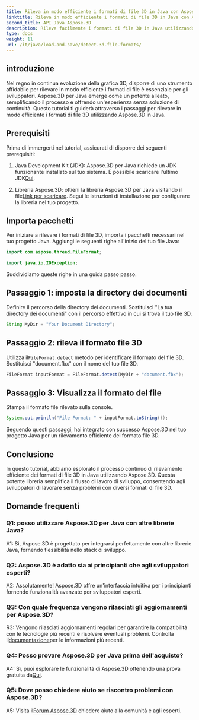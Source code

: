 ```yaml
---
title: Rileva in modo efficiente i formati di file 3D in Java con Aspose.3D
linktitle: Rileva in modo efficiente i formati di file 3D in Java con Aspose.3D
second_title: API Java Aspose.3D
description: Rileva facilmente i formati di file 3D in Java utilizzando Aspose.3D. Semplifica il tuo processo di sviluppo con questa potente libreria.
type: docs
weight: 11
url: /it/java/load-and-save/detect-3d-file-formats/
---
```

## introduzione

Nel regno in continua evoluzione della grafica 3D, disporre di uno strumento affidabile per rilevare in modo efficiente i formati di file è essenziale per gli sviluppatori. Aspose.3D per Java emerge come un potente alleato, semplificando il processo e offrendo un'esperienza senza soluzione di continuità. Questo tutorial ti guiderà attraverso i passaggi per rilevare in modo efficiente i formati di file 3D utilizzando Aspose.3D in Java.

## Prerequisiti

Prima di immergerti nel tutorial, assicurati di disporre dei seguenti prerequisiti:

1. Java Development Kit (JDK): Aspose.3D per Java richiede un JDK funzionante installato sul tuo sistema. È possibile scaricare l'ultimo JDK[Qui](https://www.oracle.com/java/technologies/javase-downloads.html).

2.  Libreria Aspose.3D: ottieni la libreria Aspose.3D per Java visitando il file[Link per scaricare](https://releases.aspose.com/3d/java/). Segui le istruzioni di installazione per configurare la libreria nel tuo progetto.

## Importa pacchetti

Per iniziare a rilevare i formati di file 3D, importa i pacchetti necessari nel tuo progetto Java. Aggiungi le seguenti righe all'inizio del tuo file Java:

```java
import com.aspose.threed.FileFormat;

import java.io.IOException;
```

Suddividiamo queste righe in una guida passo passo.

## Passaggio 1: imposta la directory dei documenti

Definire il percorso della directory dei documenti. Sostituisci "La tua directory dei documenti" con il percorso effettivo in cui si trova il tuo file 3D.

```java
String MyDir = "Your Document Directory";
```

## Passaggio 2: rileva il formato file 3D

 Utilizza il`FileFormat.detect` metodo per identificare il formato del file 3D. Sostituisci "document.fbx" con il nome del tuo file 3D.

```java
FileFormat inputFormat = FileFormat.detect(MyDir + "document.fbx");
```

## Passaggio 3: Visualizza il formato del file

Stampa il formato file rilevato sulla console.

```java
System.out.println("File Format: " + inputFormat.toString());
```

Seguendo questi passaggi, hai integrato con successo Aspose.3D nel tuo progetto Java per un rilevamento efficiente del formato file 3D.

## Conclusione

In questo tutorial, abbiamo esplorato il processo continuo di rilevamento efficiente dei formati di file 3D in Java utilizzando Aspose.3D. Questa potente libreria semplifica il flusso di lavoro di sviluppo, consentendo agli sviluppatori di lavorare senza problemi con diversi formati di file 3D.

## Domande frequenti

### Q1: posso utilizzare Aspose.3D per Java con altre librerie Java?

A1: Sì, Aspose.3D è progettato per integrarsi perfettamente con altre librerie Java, fornendo flessibilità nello stack di sviluppo.

### Q2: Aspose.3D è adatto sia ai principianti che agli sviluppatori esperti?

A2: Assolutamente! Aspose.3D offre un'interfaccia intuitiva per i principianti fornendo funzionalità avanzate per sviluppatori esperti.

### Q3: Con quale frequenza vengono rilasciati gli aggiornamenti per Aspose.3D?

 R3: Vengono rilasciati aggiornamenti regolari per garantire la compatibilità con le tecnologie più recenti e risolvere eventuali problemi. Controlla il[documentazione](https://reference.aspose.com/3d/java/)per le informazioni più recenti.

### Q4: Posso provare Aspose.3D per Java prima dell'acquisto?

 A4: Sì, puoi esplorare le funzionalità di Aspose.3D ottenendo una prova gratuita da[Qui](https://releases.aspose.com/).

### Q5: Dove posso chiedere aiuto se riscontro problemi con Aspose.3D?

A5: Visita il[Forum Aspose.3D](https://forum.aspose.com/c/3d/18) chiedere aiuto alla comunità e agli esperti.